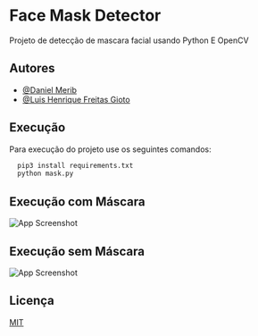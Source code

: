 
# Face Mask Detector

Projeto de detecção de mascara facial usando Python E OpenCV




## Autores

- [@Daniel Merib](https://www.github.com/ypek)
- [@Luis Henrique Freitas Gioto](https://www.github.com/ypek)


## Execução

Para execução do projeto use os seguintes comandos:

```bash
  pip3 install requirements.txt
  python mask.py
```
    
## Execução com Máscara

![App Screenshot](https://i.imgur.com/jNGmRPk.png)

## Execução sem Máscara

![App Screenshot](https://i.imgur.com/YDrCz0V.png)

## Licença

[MIT](https://choosealicense.com/licenses/mit/)

